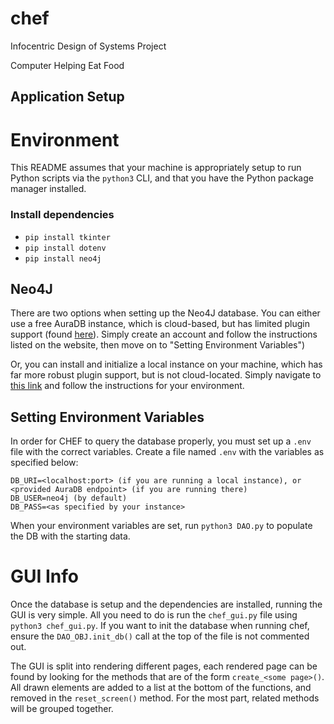 # chef
Infocentric Design of Systems Project

Computer Helping Eat Food

## Application Setup

# Environment

This README assumes that your machine is appropriately setup 
to run Python scripts via the `python3` CLI, and that you have
the Python package manager installed.

### Install dependencies
* `pip install tkinter`
* `pip install dotenv`
* `pip install neo4j`

## Neo4J

There are two options when setting up the Neo4J database. You can either use a free AuraDB instance, which is cloud-based, but has limited plugin support (found [here](https://neo4j.com/cloud/platform/aura-graph-database/)). Simply create an account and follow the instructions listed on the website, then move on to "Setting Environment Variables")

Or, you can install and initialize a local instance on your machine, which has far more robust plugin support, but is not cloud-located. Simply navigate to [this link](https://neo4j.com/docs/operations-manual/current/installation/) and follow the instructions for your environment.

## Setting Environment Variables

In order for CHEF to query the database properly, you must set up a `.env` file with the correct variables. Create a file named `.env` with the variables as specified below:

```
DB_URI=<localhost:port> (if you are running a local instance), or <provided AuraDB endpoint> (if you are running there)
DB_USER=neo4j (by default)
DB_PASS=<as specified by your instance>
```

When your environment variables are set, run `python3 DAO.py` to populate the DB with the starting data.

# GUI Info
Once the database is setup and the dependencies are installed, running the GUI is very simple. All you need to do is run the `chef_gui.py` file using `python3 chef_gui.py`. If you want to init the database when running chef, ensure the `DAO_OBJ.init_db()` call at the top of the file is not commented out.

The GUI is split into rendering different pages, each rendered page can be found by looking for the methods that are of the form `create_<some page>()`. All drawn elements are added to a list at the bottom of the functions, and removed in the `reset_screen()` method. For the most part, related methods will be grouped together.
